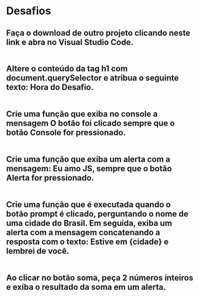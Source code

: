 # Desafios

## Faça o download de outro projeto clicando neste link e abra no Visual Studio Code.
```javascript
```

## Altere o conteúdo da tag h1 com document.querySelector e atribua o seguinte texto: Hora do Desafio.
```javascript
```

## Crie uma função que exiba no console a mensagem O botão foi clicado sempre que o botão Console for pressionado.
```javascript
```

## Crie uma função que exiba um alerta com a mensagem: Eu amo JS, sempre que o botão Alerta for pressionado.
```javascript
```

## Crie uma função que é executada quando o botão prompt é clicado, perguntando o nome de uma cidade do Brasil. Em seguida, exiba um alerta com a mensagem concatenando a resposta com o texto: Estive em {cidade} e lembrei de você.
```javascript
```

## Ao clicar no botão soma, peça 2 números inteiros e exiba o resultado da soma em um alerta.
```javascript
```
